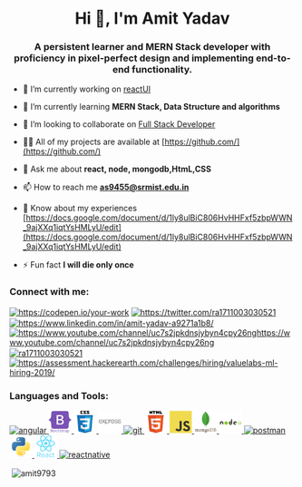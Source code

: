 <h1 align="center">Hi 👋, I'm Amit Yadav</h1>
<h3 align="center">A persistent learner and MERN Stack developer with proficiency in pixel-perfect design and implementing end-to-end functionality.</h3>

- 🔭 I’m currently working on [reactUI](https://github.com/)

- 🌱 I’m currently learning **MERN Stack, Data Structure and algorithms**

- 👯 I’m looking to collaborate on [Full Stack Developer](https://github.com/)

- 👨‍💻 All of my projects are available at [https://github.com/](https://github.com/)

- 💬 Ask me about **react, node, mongodb,HtmL,CSS**

- 📫 How to reach me **as9455@srmist.edu.in**

- 📄 Know about my experiences [https://docs.google.com/document/d/1ly8ulBiC806HvHHFxf5zbpWWN_9ajXXq1iqtYsHMLyU/edit](https://docs.google.com/document/d/1ly8ulBiC806HvHHFxf5zbpWWN_9ajXXq1iqtYsHMLyU/edit)

- ⚡ Fun fact **I will die only once**

<h3 align="left">Connect with me:</h3>
<p align="left">
<a href="https://codepen.io/https://codepen.io/your-work" target="blank"><img align="center" src="https://raw.githubusercontent.com/rahuldkjain/github-profile-readme-generator/master/src/images/icons/Social/codepen.svg" alt="https://codepen.io/your-work" height="30" width="40" /></a>
<a href="https://twitter.com/https://twitter.com/ra1711003030521" target="blank"><img align="center" src="https://raw.githubusercontent.com/rahuldkjain/github-profile-readme-generator/master/src/images/icons/Social/twitter.svg" alt="https://twitter.com/ra1711003030521" height="30" width="40" /></a>
<a href="https://linkedin.com/in/https://www.linkedin.com/in/amit-yadav-a9271a1b8/" target="blank"><img align="center" src="https://raw.githubusercontent.com/rahuldkjain/github-profile-readme-generator/master/src/images/icons/Social/linked-in-alt.svg" alt="https://www.linkedin.com/in/amit-yadav-a9271a1b8/" height="30" width="40" /></a>
<a href="https://www.youtube.com/c/https://www.youtube.com/channel/uc7s2jpkdnsjybyn4cpy26nghttps://www.youtube.com/channel/uc7s2jpkdnsjybyn4cpy26ng" target="blank"><img align="center" src="https://raw.githubusercontent.com/rahuldkjain/github-profile-readme-generator/master/src/images/icons/Social/youtube.svg" alt="https://www.youtube.com/channel/uc7s2jpkdnsjybyn4cpy26nghttps://www.youtube.com/channel/uc7s2jpkdnsjybyn4cpy26ng" height="30" width="40" /></a>
<a href="https://www.hackerrank.com/ra1711003030521" target="blank"><img align="center" src="https://raw.githubusercontent.com/rahuldkjain/github-profile-readme-generator/master/src/images/icons/Social/hackerrank.svg" alt="ra1711003030521" height="30" width="40" /></a>
<a href="https://www.hackerearth.com/https://assessment.hackerearth.com/challenges/hiring/valuelabs-ml-hiring-2019/" target="blank"><img align="center" src="https://raw.githubusercontent.com/rahuldkjain/github-profile-readme-generator/master/src/images/icons/Social/hackerearth.svg" alt="https://assessment.hackerearth.com/challenges/hiring/valuelabs-ml-hiring-2019/" height="30" width="40" /></a>
</p>

<h3 align="left">Languages and Tools:</h3>
<p align="left"> <a href="https://angular.io" target="_blank" rel="noreferrer"> <img src="https://angular.io/assets/images/logos/angular/angular.svg" alt="angular" width="40" height="40"/> </a> <a href="https://getbootstrap.com" target="_blank" rel="noreferrer"> <img src="https://raw.githubusercontent.com/devicons/devicon/master/icons/bootstrap/bootstrap-plain-wordmark.svg" alt="bootstrap" width="40" height="40"/> </a> <a href="https://www.w3schools.com/css/" target="_blank" rel="noreferrer"> <img src="https://raw.githubusercontent.com/devicons/devicon/master/icons/css3/css3-original-wordmark.svg" alt="css3" width="40" height="40"/> </a> <a href="https://expressjs.com" target="_blank" rel="noreferrer"> <img src="https://raw.githubusercontent.com/devicons/devicon/master/icons/express/express-original-wordmark.svg" alt="express" width="40" height="40"/> </a> <a href="https://git-scm.com/" target="_blank" rel="noreferrer"> <img src="https://www.vectorlogo.zone/logos/git-scm/git-scm-icon.svg" alt="git" width="40" height="40"/> </a> <a href="https://www.w3.org/html/" target="_blank" rel="noreferrer"> <img src="https://raw.githubusercontent.com/devicons/devicon/master/icons/html5/html5-original-wordmark.svg" alt="html5" width="40" height="40"/> </a> <a href="https://developer.mozilla.org/en-US/docs/Web/JavaScript" target="_blank" rel="noreferrer"> <img src="https://raw.githubusercontent.com/devicons/devicon/master/icons/javascript/javascript-original.svg" alt="javascript" width="40" height="40"/> </a> <a href="https://www.mongodb.com/" target="_blank" rel="noreferrer"> <img src="https://raw.githubusercontent.com/devicons/devicon/master/icons/mongodb/mongodb-original-wordmark.svg" alt="mongodb" width="40" height="40"/> </a> <a href="https://nodejs.org" target="_blank" rel="noreferrer"> <img src="https://raw.githubusercontent.com/devicons/devicon/master/icons/nodejs/nodejs-original-wordmark.svg" alt="nodejs" width="40" height="40"/> </a> <a href="https://postman.com" target="_blank" rel="noreferrer"> <img src="https://www.vectorlogo.zone/logos/getpostman/getpostman-icon.svg" alt="postman" width="40" height="40"/> </a> <a href="https://www.python.org" target="_blank" rel="noreferrer"> <img src="https://raw.githubusercontent.com/devicons/devicon/master/icons/python/python-original.svg" alt="python" width="40" height="40"/> </a> <a href="https://reactjs.org/" target="_blank" rel="noreferrer"> <img src="https://raw.githubusercontent.com/devicons/devicon/master/icons/react/react-original-wordmark.svg" alt="react" width="40" height="40"/> </a> <a href="https://reactnative.dev/" target="_blank" rel="noreferrer"> <img src="https://reactnative.dev/img/header_logo.svg" alt="reactnative" width="40" height="40"/> </a> </p>

<p>&nbsp;<img align="center" src="https://github-readme-stats.vercel.app/api?username=amit9793&show_icons=true&locale=en" alt="amit9793" /></p>

